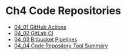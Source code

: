# Ch4 Code Repositories
- [04_01 GitHub Actions](04_01_github_actions/README.md)
- [04_02 GitLab CI](04_02_gitlab_ci/README.md)
- [04_03 Bitbucket Pipelines](04_03_bitbucket_pipelines/README.md)
- [04_04 Code Repository Tool Summary](04_04_code_repository_tool_summary/README.md)
